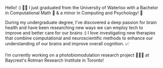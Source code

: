 Hello! :) 👋🏽 I just graduated from the University of Waterloo with a Bachelor in Computational Math 🤖 & a minor in Computing and Psychology! 🧠

During my undergraduate degree, I’ve discovered a deep passion for brain health and have been researching new ways we can employ tech to improve and better care for our brains :) I love investigating new therapies that combine computational and neuroscientific methods to enhance our understanding of our brains and improve overall cognition. 📈

I’m currently working on a photobiomodulation research project 👩🏽‍🔬 at Baycrest's Rotman Research Institute in Toronto!

<!---
alicia-mathew/alicia-mathew is a ✨ special ✨ repository because its `README.md` (this file) appears on your GitHub profile.
You can click the Preview link to take a look at your changes.
--->
